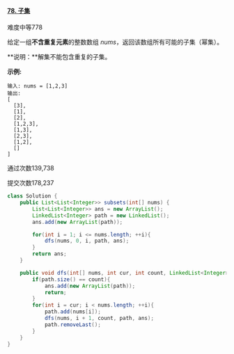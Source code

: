 #### [78. 子集](https://leetcode-cn.com/problems/subsets/)

难度中等778

给定一组**不含重复元素**的整数数组 *nums*，返回该数组所有可能的子集（幂集）。

**说明：**解集不能包含重复的子集。

**示例:**

```
输入: nums = [1,2,3]
输出:
[
  [3],
  [1],
  [2],
  [1,2,3],
  [1,3],
  [2,3],
  [1,2],
  []
]
```

通过次数139,738

提交次数178,237

```java
class Solution {
    public List<List<Integer>> subsets(int[] nums) {
        List<List<Integer>> ans = new ArrayList();
        LinkedList<Integer> path = new LinkedList();
        ans.add(new ArrayList(path));

        for(int i = 1; i <= nums.length; ++i){
            dfs(nums, 0, i, path, ans);
        }
        return ans;
    }

    public void dfs(int[] nums, int cur, int count, LinkedList<Integer> path, List<List<Integer>> ans){
        if(path.size() == count){
            ans.add(new ArrayList(path));
            return;
        }
        for(int i = cur; i < nums.length; ++i){
            path.add(nums[i]);
            dfs(nums, i + 1, count, path, ans);
            path.removeLast();
        }
    }
}
```